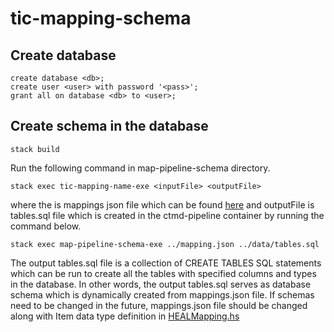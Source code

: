 # tic-mapping-schema

## Create database

```
create database <db>;
create user <user> with password '<pass>';
grant all on database <db> to <user>;
```

## Create schema in the database

```
stack build
```
Run the following command in map-pipeline-schema directory.
```
stack exec tic-mapping-name-exe <inputFile> <outputFile>
```
where the <inputFile> is mappings json file which can be found 
[here](https://github.com/RENCI/ctmd-dashboard/blob/master/mapping.json) 
and outputFile is tables.sql file which is created in the 
ctmd-pipeline container by running the command below.
```
stack exec map-pipeline-schema-exe ../mapping.json ../data/tables.sql
```

The output tables.sql file is a collection of CREATE TABLES 
SQL statements which can be run to create all the tables with 
specified columns and types in the database. In other words, 
the output tables.sql serves as database schema which is 
dynamically created from mappings.json file. If schemas need 
to be changed in the future, mappings.json file should be changed 
along with Item data type definition in [HEALMapping.hs](https://github.com/RENCI/map-pipeline-schema/blob/master/src/PMD/HEALMapping.hs)

